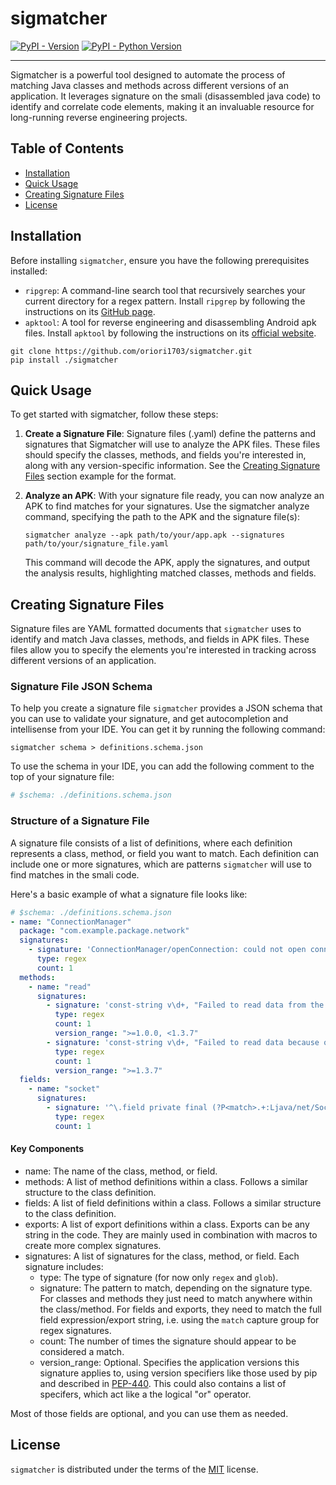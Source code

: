 # sigmatcher

[![PyPI - Version](https://img.shields.io/pypi/v/sigmatcher.svg)](https://pypi.org/project/sigmatcher)
[![PyPI - Python Version](https://img.shields.io/pypi/pyversions/sigmatcher.svg)](https://pypi.org/project/sigmatcher)

-----

Sigmatcher is a powerful tool designed to automate the process of matching Java classes and methods across different
versions of an application.
It leverages signature on the smali (disassembled java code) to identify and correlate code elements, making it an
invaluable resource for long-running reverse engineering projects.

## Table of Contents

- [Installation](#installation)
- [Quick Usage](#quick-usage)
- [Creating Signature Files](#creating-signature-files)
- [License](#license)

## Installation

Before installing `sigmatcher`, ensure you have the following prerequisites installed:

- `ripgrep`: A command-line search tool that recursively searches your current directory for a regex pattern.
  Install `ripgrep` by following the instructions on its [GitHub page](https://github.com/BurntSushi/ripgrep).
- `apktool`: A tool for reverse engineering and disassembling Android apk files.
  Install `apktool` by following the instructions on its [official website](https://ibotpeaches.github.io/Apktool/install/).

```console
git clone https://github.com/oriori1703/sigmatcher.git
pip install ./sigmatcher
```

## Quick Usage

To get started with sigmatcher, follow these steps:

1. **Create a Signature File**: Signature files (.yaml) define the patterns and signatures that Sigmatcher will use to
   analyze the APK files.
   These files should specify the classes, methods, and fields you're interested in, along with any version-specific
   information. See the [Creating Signature Files](#creating-signature-files) section example for the format.
2. **Analyze an APK**: With your signature file ready, you can now analyze an APK to find matches for your signatures.
   Use the sigmatcher analyze command, specifying the path to the APK and the signature file(s):

   ```shell
   sigmatcher analyze --apk path/to/your/app.apk --signatures path/to/your/signature_file.yaml
   ```

   This command will decode the APK, apply the signatures, and output the analysis results, highlighting matched
   classes, methods and fields.

## Creating Signature Files

Signature files are YAML formatted documents that `sigmatcher` uses to identify and match Java classes, methods, and
fields in APK files. These files allow you to specify the elements you're interested in tracking across different
versions of an application.

### Signature File JSON Schema

To help you create a signature file `sigmatcher` provides a JSON schema that you can use to validate your signature, and
get autocompletion and intellisense from your IDE.
You can get it by running the following command:

```shell
sigmatcher schema > definitions.schema.json
```

To use the schema in your IDE, you can add the following comment to the top of your signature file:

```yaml
# $schema: ./definitions.schema.json
```

### Structure of a Signature File

A signature file consists of a list of definitions, where each definition represents a class, method, or field you want
to match. Each definition can include one or more signatures, which are patterns `sigmatcher` will use to find matches
in the smali code.

Here's a basic example of what a signature file looks like:

```yaml
# $schema: ./definitions.schema.json
- name: "ConnectionManager"
  package: "com.example.package.network"
  signatures:
    - signature: 'ConnectionManager/openConnection: could not open connection due to a DNS error'
      type: regex
      count: 1
  methods:
    - name: "read"
      signatures:
        - signature: 'const-string v\d+, "Failed to read data from the server"'
          type: regex
          count: 1
          version_range: ">=1.0.0, <1.3.7"
        - signature: 'const-string v\d+, "Failed to read data because of a network error"'
          type: regex
          count: 1
          version_range: ">=1.3.7"
  fields:
    - name: "socket"
      signatures:
        - signature: '^\.field private final (?P<match>.+:Ljava/net/Socket;)'
          type: regex
          count: 1
```

#### Key Components

- name: The name of the class, method, or field.
- methods: A list of method definitions within a class. Follows a similar structure to the class definition.
- fields: A list of field definitions within a class. Follows a similar structure to the class definition.
- exports: A list of export definitions within a class. Exports can be any string in the code. They are mainly used in
  combination with macros to create more complex signatures.
- signatures: A list of signatures for the class, method, or field. Each signature includes:
  - type: The type of signature (for now only `regex` and `glob`).
  - signature: The pattern to match, depending on the signature type.
      For classes and methods they just need to match anywhere within the class/method. For fields and exports, they
      need to match the full field expression/export string, i.e. using the `match` capture group for regex signatures.
  - count: The number of times the signature should appear to be considered a match.
  - version_range: Optional. Specifies the application versions this signature applies to, using version specifiers
      like those used by pip and described in
      [PEP-440](https://packaging.python.org/en/latest/specifications/version-specifiers/#version-specifiers).
      This could also contains a list of specifers, which act like a the logical "or" operator.

Most of those fields are optional, and you can use them as needed.

## License

`sigmatcher` is distributed under the terms of the [MIT](https://spdx.org/licenses/MIT.html) license.
